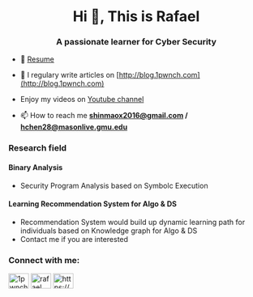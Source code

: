 <h1 align="center">Hi 👋, This is Rafael</h1>
<h3 align="center">A passionate learner for Cyber Security</h3>

- 🎏 [Resume](https://github.com/shinmao/Resume/blob/main/Rafael_s_new_resume.pdf)

- 📝 I regulary write articles on [http://blog.1pwnch.com](http://blog.1pwnch.com)

- Enjoy my videos on [Youtube channel](https://youtube.com/channel/UC9jW5yQu-TsS2NYP0Ya2gIg)  

- 📫 How to reach me **shinmaox2016@gmail.com / hchen28@masonlive.gmu.edu**

<p align="left">
<h3 align="left">Research field</h3>
<h4>Binary Analysis</h4>
<ul>
  <li>Security Program Analysis based on Symbolc Execution</li>
</ul>
<h4>Learning Recommendation System for Algo & DS</h4>
<ul>
  <li>Recommendation System would build up dynamic learning path for individuals based on Knowledge graph for Algo & DS</li>
  <li>Contact me if you are interested</li>
</ul>
</p>

<p align="left">
<h3 align="left">Connect with me:</h3>
<a href="https://twitter.com/1pwnch" target="blank"><img align="center" src="https://cdn.jsdelivr.net/npm/simple-icons@3.0.1/icons/twitter.svg" alt="1pwnch" height="30" width="40" /></a>
<a href="https://www.linkedin.com/in/plz-hash-chen-2019/" target="blank"><img align="center" src="https://cdn.jsdelivr.net/npm/simple-icons@3.0.1/icons/linkedin.svg" alt="rafael chen" height="30" width="40" /></a>
<a href="/https://blog.1pwnch.com/index.xml" target="blank"><img align="center" src="https://cdn.jsdelivr.net/npm/simple-icons@3.0.1/icons/rss.svg" alt="https://blog.1pwnch.com/index.xml" height="30" width="40" /></a>
</p>
